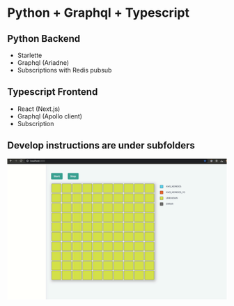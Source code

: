 # Python + Graphql + Typescript

## Python Backend
- Starlette
- Graphql (Ariadne)
- Subscriptions with Redis pubsub

## Typescript Frontend
- React (Next.js)
- Graphql (Apollo client)
- Subscription

## Develop instructions are under subfolders



![Demo](https://github.com/lishine/python-graphql-typescript/blob/master/demo.gif "Demo")
